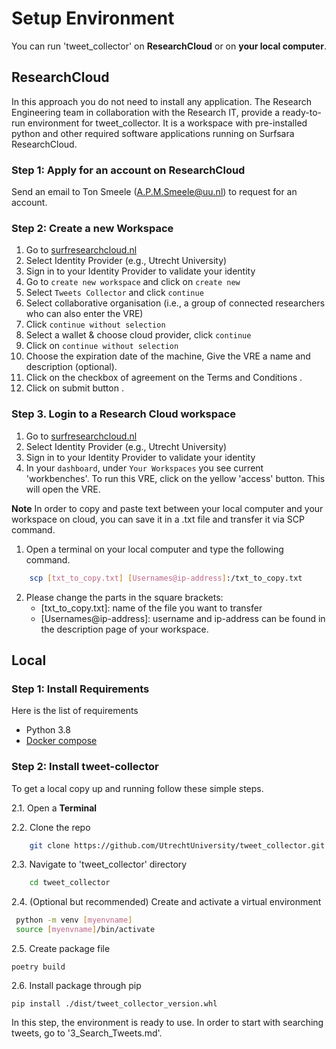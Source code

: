 # Setup Environment

You can run 'tweet_collector' on **ResearchCloud** or on **your local computer**.

## ResearchCloud

In this approach you do not need to install any application. The Research Engineering team in collaboration with the Research IT, provide a ready-to-run environment for tweet_collector. It is a workspace with pre-installed python and other required software applications running on Surfsara ResearchCloud.

### Step 1: Apply for an account on ResearchCloud
Send an email to Ton Smeele (A.P.M.Smeele@uu.nl) to request for an account.


### Step 2: Create a new Workspace
1. Go to [surfresearchcloud.nl](https://portal.live.surfresearchcloud.nl/)
2. Select Identity Provider (e.g., Utrecht University)
3. Sign in to your Identity Provider to validate your identity 
4. Go to `create new workspace` and click on `create new`
5. Select `Tweets Collector` and click `continue`
6. Select collaborative organisation (i.e., a group of connected researchers who can also enter the VRE)
7. Click `continue without selection`
8. Select a wallet & choose cloud provider, click `continue`
9. Click on `continue without selection`
10. Choose the expiration date of the machine, Give the VRE a name and description (optional).
11. Click on the checkbox of agreement on the Terms and Conditions .
12. Click on submit button .


### Step 3. Login to a Research Cloud workspace

1. Go to [surfresearchcloud.nl](https://portal.live.surfresearchcloud.nl/)
2. Select Identity Provider (e.g., Utrecht University)
3. Sign in to your Identity Provider to validate your identity 
4. In your `dashboard`, under `Your Workspaces` you see current 'workbenches'. To run this VRE, click on the yellow 'access' button. This will open the VRE.

**Note** In order to copy and paste text between your local computer and your workspace on cloud, you can save it in a .txt file and transfer it via SCP command.

1. Open a terminal on your local computer and type the following command. 

```sh
    scp [txt_to_copy.txt] [Usernames@ip-address]:/txt_to_copy.txt
 ```
2. Please change the parts in the square brackets:
    - [txt_to_copy.txt]: name of the file you want to transfer
    - [Usernames@ip-address]: username and ip-address can be found in the description page of your workspace.
  
## Local 

### Step 1: Install Requirements

Here is the list of requirements

- Python 3.8
- [Docker compose](https://docs.docker.com/compose/install/)

### Step 2: Install tweet-collector

To get a local copy up and running follow these simple steps.

2.1. Open a **Terminal** 

2.2. Clone the repo
```sh
    git clone https://github.com/UtrechtUniversity/tweet_collector.git 
```    
2.3. Navigate to 'tweet_collector' directory   
```sh
    cd tweet_collector 
```
2.4. (Optional but recommended) Create and activate a virtual environment
   ```sh
    python -m venv [myenvname]
    source [myenvname]/bin/activate
```
2.5. Create package file
```
poetry build
```
2.6. Install package through pip
```
pip install ./dist/tweet_collector_version.whl
```

In this step, the environment is ready to use. In order to start with searching tweets, go to '3_Search_Tweets.md'.